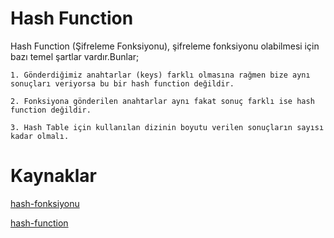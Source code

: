 # Hash Function

 Hash Function (Şifreleme Fonksiyonu), şifreleme fonksiyonu olabilmesi için bazı temel şartlar vardır.Bunlar;

    1. Gönderdiğimiz anahtarlar (keys) farklı olmasına rağmen bize aynı sonuçları veriyorsa bu bir hash function değildir.

    2. Fonksiyona gönderilen anahtarlar aynı fakat sonuç farklı ise hash function değildir.

    3. Hash Table için kullanılan dizinin boyutu verilen sonuçların sayısı kadar olmalı.


# Kaynaklar

[hash-fonksiyonu](https://tr.wikipedia.org/wiki/Hash_fonksiyonu)

[hash-function](https://www.techopedia.com/definition/19744/hash-function)